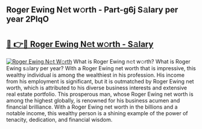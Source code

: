## Roger Ewing N𝚎t w𝚘rth - Part-g6j S𝚊lary per year 2PlqO

# <h2><a href="http://gc51x8.nevu.top/?p=Roger+Ewing">🔗 👉🔴 Roger Ewing N𝚎t w𝚘rth - S𝚊lary</a></h2>

[![Roger Ewing N𝚎t W𝚘rth](https://i.imgur.com/Oavwk0R.jpeg)](http://gc51x8.nevu.top/?p=Roger+Ewing)
What is Roger Ewing n𝚎t w𝚘rth? What is Roger Ewing s𝚊lary per year?
With a Roger Ewing net worth that is impressive, this wealthy individual is among the wealthiest in his profession. His income from his employment is significant, but it is outmatched by Roger Ewing net worth, which is attributed to his diverse business interests and extensive real estate portfolio. This prosperous man, whose Roger Ewing net worth is among the highest globally, is renowned for his business acumen and financial brilliance. With a Roger Ewing net worth in the billions and a notable income, this wealthy person is a shining example of the power of tenacity, dedication, and financial wisdom.
